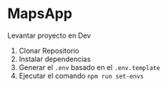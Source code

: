 # MapsApp

Levantar proyecto en Dev

1. Clonar Repositorio
2. Instalar dependencias
3. Generar el `.env` basado en el `.env.template`
4. Ejecutar el comando `npm run set-envs`
